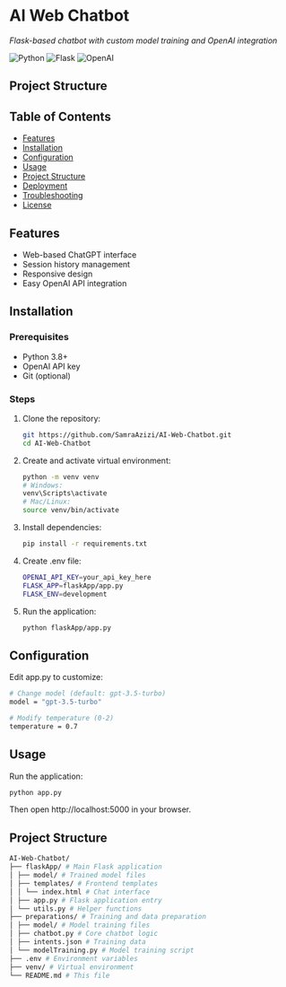 #  AI Web Chatbot  
*Flask-based chatbot with custom model training and OpenAI integration*

![Python](https://img.shields.io/badge/Python-3.8%2B-blue)
![Flask](https://img.shields.io/badge/Flask-2.0%2B-lightgrey)
![OpenAI](https://img.shields.io/badge/OpenAI-gpt--3.5%2B-brightgreen)

##  Project Structure

##  Table of Contents
- [Features](#-features)
- [Installation](#-installation)
- [Configuration](#-configuration)
- [Usage](#-usage)
- [Project Structure](#-project-structure)
- [Deployment](#-deployment)
- [Troubleshooting](#-troubleshooting)
- [License](#-license)

##  Features
- Web-based ChatGPT interface
- Session history management
- Responsive design
- Easy OpenAI API integration

##  Installation

### Prerequisites
- Python 3.8+
- OpenAI API key
- Git (optional)

### Steps
1. Clone the repository:
   ```bash
   git https://github.com/SamraAzizi/AI-Web-Chatbot.git
   cd AI-Web-Chatbot
   ```

2. Create and activate virtual environment:
   ```bash
   python -m venv venv
   # Windows:
   venv\Scripts\activate
   # Mac/Linux:
   source venv/bin/activate
   ```
3. Install dependencies:
   ```bash
   pip install -r requirements.txt
   ```

4. Create .env file:
   ```bash
   OPENAI_API_KEY=your_api_key_here
   FLASK_APP=flaskApp/app.py
   FLASK_ENV=development
   ```
5. Run the application:
   ```bash
   python flaskApp/app.py
   ```
   
## Configuration

Edit app.py to customize:
   ```bash
   # Change model (default: gpt-3.5-turbo)
   model = "gpt-3.5-turbo"  

   # Modify temperature (0-2)
   temperature = 0.7
   ```

## Usage
Run the application:

```bash
python app.py
```

Then open http://localhost:5000 in your browser.

## Project Structure
```bash
AI-Web-Chatbot/
├── flaskApp/ # Main Flask application
│ ├── model/ # Trained model files
│ ├── templates/ # Frontend templates
│ │ └── index.html # Chat interface
│ ├── app.py # Flask application entry
│ └── utils.py # Helper functions
├── preparations/ # Training and data preparation
│ ├── model/ # Model training files
│ ├── chatbot.py # Core chatbot logic
│ ├── intents.json # Training data
│ └── modelTraining.py # Model training script
├── .env # Environment variables
├── venv/ # Virtual environment
└── README.md # This file
```
